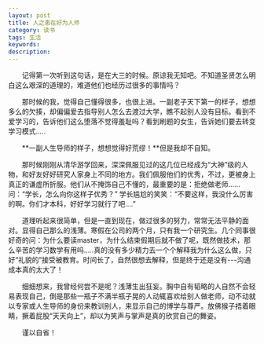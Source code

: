 ```yaml
---
layout: post
title: 人之患在好为人师
category: 读书
tags: 生活
keywords: 
description: 
---
```



&emsp;&emsp;记得第一次听到这句话，是在大三的时候。原谅我无知吧。不知道圣贤怎么明白这么艰深的道理的，难道他们也经历过很多的事情吗？

&emsp;&emsp;那时候的我，觉得自己懂得很多，也很上进。一副老子天下第一的样子，想想多么的欠揍，却偏偏爱去指导别人怎么去渡过大学，瞧不起别人没有目标。看到不爱学习的，告诉他们这么堕落不觉得羞耻吗？看到刷题的女生，告诉她们要去转变学习模式.....

&emsp;&emsp;**一副人生导师的样子，想想觉得好荒缪！**但是我却不自知。

&emsp;&emsp;那时候刚刚从清华游学回来，深深佩服见过的这几位已经成为“大神”级的人物，和好友好好研究人家身上不同的地方。我们佩服他们的优秀，不过，更被身上真正的谦虚所折服。他们从不掩饰自己不懂的，最重要的是：拒绝做老师......问：“学长，怎么向你这样子优秀？” 学长尴尬的笑笑：“不要这样，我没什么厉害的啊。你们才本科，好好学习就行了吧....”

&emsp;&emsp;道理听起来很简单，但是一直到现在，做过很多的努力，常常无法平静的面对。显得自己那么的浅薄。寒假在公司的两个月，只有我一个研究生。几个同事很好奇的问：为什么要读master，为什么结束假期后就不做了呢，既然做技术，那么辛苦的学习数学有用吗.....真的没有多少精力去一个个解释我为什么这么做，只好“礼貌的”接受被教育。时间长了，自然很想去解释，但是终于还是没有---沟通成本真的太大了！

&emsp;&emsp;细细想来，我曾经何尝不是呢？浅薄生出狂妄。胸中自有韬略的人自然不会轻易表现自己，倒是那些一瓶子不满半瓶子晃的人动辄喜欢给别人做老师，动不动就以专家或人生导师的身份来教训别人，来显示自己的博学与尊严。放佛猴子捂着眼睛，撅着屁股“天天向上”，却以为笑声与掌声是真的欣赏自己的舞姿。

&emsp;&emsp;谨以自省！